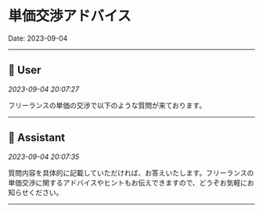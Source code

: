 # 単価交渉アドバイス

Date: 2023-09-04

---

## 👤 User
*2023-09-04 20:07:27*

フリーランスの単価の交渉で以下のような質問が来ております。

---

## 🤖 Assistant
*2023-09-04 20:07:35*

質問内容を具体的に記載していただければ、お答えいたします。フリーランスの単価交渉に関するアドバイスやヒントもお伝えできますので、どうぞお気軽にお知らせください。

---
